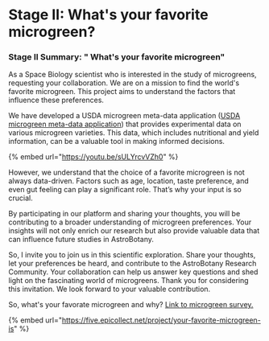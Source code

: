 # Stage II:  What's your favorite microgreen?

### Stage II Summary: " What's your favorite microgreen" <a href="#aiwkhr4etifn" id="aiwkhr4etifn"></a>

As a Space Biology scientist who is interested in the study of microgreens, requesting your collaboration. We are on a mission to find the world's favorite microgreen. This project aims to understand the factors that influence these preferences.

We have developed a USDA microgreen meta-data application ([USDA microgreen meta-data application](https://www.google.com/url?q=https%3A%2F%2Fastrobiology.botany.wisc.edu%2Feducation-outreach%2Fmicrogreendiversity\&sa=D\&sntz=1\&usg=AOvVaw2e4sc\_CKnrmUUEjB9puXDC)) that provides experimental data on various microgreen varieties. This data, which includes nutritional and yield information, can be a valuable tool in making informed decisions.

{% embed url="https://youtu.be/sULYrcvVZh0" %}

However, we understand that the choice of a favorite microgreen is not always data-driven. Factors such as age, location, taste preference, and even gut feeling can play a significant role. That’s why your input is so crucial.

By participating in our platform and sharing your thoughts, you will be contributing to a broader understanding of microgreen preferences. Your insights will not only enrich our research but also provide valuable data that can influence future studies in AstroBotany.

So, I invite you to join us in this scientific exploration. Share your thoughts, let your preferences be heard, and contribute to the AstroBotany Research Community. Your collaboration can help us answer key questions and shed light on the fascinating world of microgreens. Thank you for considering this invitation. We look forward to your valuable contribution.&#x20;

So, what's your favorate microgreen and why? [Link to microgreen survey. ](https://five.epicollect.net/project/your-favorite-microgreen-is)

{% embed url="https://five.epicollect.net/project/your-favorite-microgreen-is" %}
